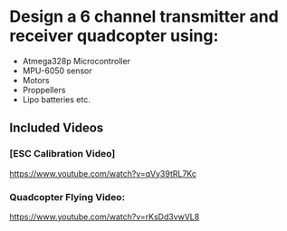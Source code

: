 # Design a 6 channel transmitter and receiver quadcopter using:
* Atmega328p Microcontroller
* MPU-6050 sensor
* Motors
* Proppellers
* Lipo batteries etc.

## Included Videos
### [ESC Calibration Video]
https://www.youtube.com/watch?v=qVy39tRL7Kc
### Quadcopter Flying Video:
https://www.youtube.com/watch?v=rKsDd3vwVL8

